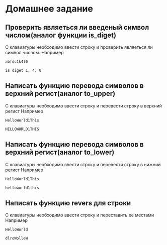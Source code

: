 # Домашнее задание
## Проверить являеться ли введеный символ числом(аналог функции is_diget)
С клавиатуры необходимо ввести строку и проверить являеться ли символ числом.
Например
```
abfdc1k4l0

is diget 1, 4, 0
```

## Написать функцию перевода символов в верхний регист(аналог to_upper)
С клавиатуры необходимо ввести строку и перевести строку в верхний регист
Например
```
HelloWorld1This

HELLOWORLD1THIS
```

## Написать функцию перевода символов в верхний регист(аналог to_lower)
С клавиатуры необходимо ввести строку и перевести строку в нижний регист
Например
```
HelloWorld1This

helloworld1this
```

## Написать функцию revers для строки
С клавиатуры необходимо ввести строку и переставить ее местами
Например
```
HelloWorld

dlroWolleW
```
